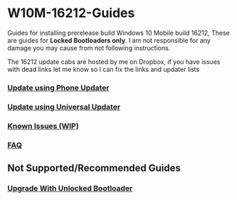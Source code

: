 # W10M-16212-Guides

Guides for installing prerelease build Windows 10 Mobile build 16212, These are guides for **Locked Bootloaders only**. I am not responsible for any damage you may cause from not following instructions. 


The 16212 update cabs are hosted by me on Dropbox, if you have issues with dead links let me know so I can fix the links and updater lists



### [Update using Phone Updater](https://github.com/Empyreal96/W10M-16212-Guides/wiki/Update-using-Phone-Updater)

### [Update using Universal Updater](https://github.com/Empyreal96/W10M-16212-Guides/wiki/Update-using-Universal-Updater)

### [Known Issues (WIP)](https://github.com/Empyreal96/W10M-16212-Guides/wiki/Known-Issues)

### [FAQ](https://github.com/Empyreal96/W10M-16212-Guides/wiki/FAQ)

## Not Supported/Recommended Guides

### [Upgrade With Unlocked Bootloader](https://github.com/Empyreal96/W10M-16212-Guides/wiki/Update-with-Unlocked-Bootloader-(Not-Recommended))
